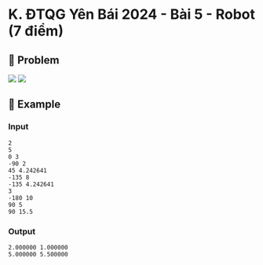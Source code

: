 # K. ĐTQG Yên Bái 2024 - Bài 5 - Robot (7 điểm)

## 📖 Problem

![](https://espresso.codeforces.com/39df3d1bd9baa4016e83c26ac3de26d0356612ec.png)
![](https://espresso.codeforces.com/8ef164d85e5231e0bbb365939c4e9088df73b629.png)


## 🧠 Example

### Input

```text
2
5
0 3
-90 2
45 4.242641
-135 8
-135 4.242641
3
-180 10
90 5
90 15.5
```

### Output

```text
2.000000 1.000000
5.000000 5.500000
```


